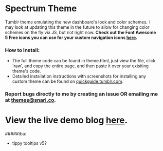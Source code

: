 # Spectrum Theme

Tumblr theme emulating the new dashboard's look and color schemes. I may look at updating this theme in the future to allow for changing color schemes on the fly via JS, but not right now.
**Check out the Font Awesome 5 Free icons you can use for your custom navigation icons [here](https://fontawesome.com/icons?d=gallery&m=free).**

### How to Install:
- The full theme code can be found in theme.html, just view the file, click 'raw', and copy the entire page, and then paste it over your exisiting theme's code.
- Detailed installation instructions with screenshots for installing any custom theme can be found on [quickguide.tumblr\.com](https://quickguide.tumblr.com/post/34349589516/how-to-install-tumblr-theme-code).

### Report bugs directly to me by creating an issue OR emailing me at themes@snarl.co.
# View the live demo blog [here](https://spectrumtheme.tumblr.com/).





#####tba:
- tippy tooltips v5?
